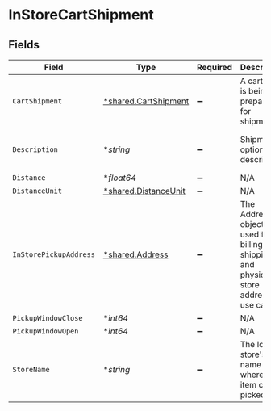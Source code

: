 # InStoreCartShipment


## Fields

| Field                                                                                   | Type                                                                                    | Required                                                                                | Description                                                                             | Example                                                                                 |
| --------------------------------------------------------------------------------------- | --------------------------------------------------------------------------------------- | --------------------------------------------------------------------------------------- | --------------------------------------------------------------------------------------- | --------------------------------------------------------------------------------------- |
| `CartShipment`                                                                          | [*shared.CartShipment](../../../pkg/models/shared/cartshipment.md)                      | :heavy_minus_sign:                                                                      | A cart that is being prepared for shipment                                              |                                                                                         |
| `Description`                                                                           | **string*                                                                               | :heavy_minus_sign:                                                                      | Shipment option description.                                                            | Pick up in-store at 123 Main St.                                                        |
| `Distance`                                                                              | **float64*                                                                              | :heavy_minus_sign:                                                                      | N/A                                                                                     | 3                                                                                       |
| `DistanceUnit`                                                                          | [*shared.DistanceUnit](../../../pkg/models/shared/distanceunit.md)                      | :heavy_minus_sign:                                                                      | N/A                                                                                     | mile                                                                                    |
| `InStorePickupAddress`                                                                  | [*shared.Address](../../../pkg/models/shared/address.md)                                | :heavy_minus_sign:                                                                      | The Address object is used for billing, shipping, and physical store address use cases. |                                                                                         |
| `PickupWindowClose`                                                                     | **int64*                                                                                | :heavy_minus_sign:                                                                      | N/A                                                                                     |                                                                                         |
| `PickupWindowOpen`                                                                      | **int64*                                                                                | :heavy_minus_sign:                                                                      | N/A                                                                                     |                                                                                         |
| `StoreName`                                                                             | **string*                                                                               | :heavy_minus_sign:                                                                      | The local store's name where the item can be picked up.                                 | Bolt Collective                                                                         |